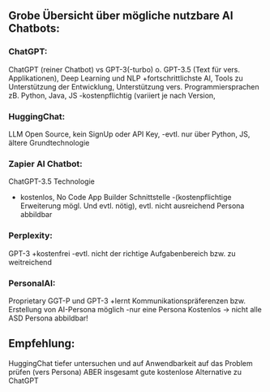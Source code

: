 ## Grobe Übersicht über mögliche nutzbare AI Chatbots:

### ChatGPT: 
ChatGPT (reiner Chatbot) vs GPT-3(-turbo) o. GPT-3.5 (Text für vers. Applikationen), Deep Learning und NLP
+fortschrittlichste AI, Tools zu Unterstützung der Entwicklung, Unterstützung vers. Programmiersprachen zB. Python, Java, JS 
-kostenpflichtig (variiert je nach Version, 
### HuggingChat:
LLM
Open Source, kein SignUp oder API Key, 
-evtl. nur über Python, JS, ältere Grundtechnologie
### Zapier AI Chatbot:
ChatGPT-3.5 Technologie
+ kostenlos, No Code App Builder Schnittstelle
-(kostenpflichtige Erweiterung mögl. Und evtl. nötig), evtl. nicht ausreichend Persona abbildbar
### Perplexity:
GPT-3
+kostenfrei
-evtl. nicht der richtige Aufgabenbereich bzw. zu weitreichend
### PersonalAI:
Proprietary GGT-P und GPT-3
+lernt Kommunikationspräferenzen bzw. Erstellung von AI-Persona möglich
-nur eine Persona Kostenlos -> nicht alle ASD Persona abbildbar!

## Empfehlung:
HuggingChat tiefer untersuchen und auf Anwendbarkeit auf das Problem prüfen (vers Persona) 
ABER insgesamt gute kostenlose Alternative zu ChatGPT 


